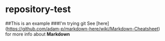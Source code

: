 # repository-test

##This is an example
###I'm trying git
See [here] (https://github.com/adam-p/markdown-here/wiki/Markdown-Cheatsheet)
for more info about **Markdown**
